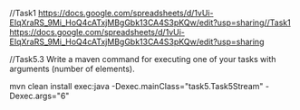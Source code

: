 //Task1 https://docs.google.com/spreadsheets/d/1vUi-EIqXraRS_9Mi_HoQ4cATxjMBgGbk13CA4S3pKQw/edit?usp=sharing//Task1 https://docs.google.com/spreadsheets/d/1vUi-EIqXraRS_9Mi_HoQ4cATxjMBgGbk13CA4S3pKQw/edit?usp=sharing

//Task5.3 Write a maven command for executing one of your tasks with arguments (number of elements).

mvn clean install exec:java -Dexec.mainClass="task5.Task5Stream" -Dexec.args="6"
